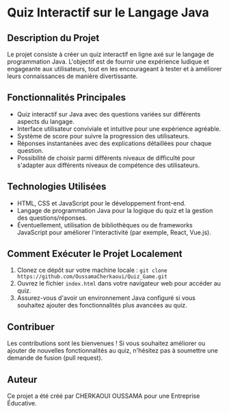# Quiz Interactif sur le Langage Java

## Description du Projet
Le projet consiste à créer un quiz interactif en ligne axé sur le langage de programmation Java. L'objectif est de fournir une expérience ludique et engageante aux utilisateurs, tout en les encourageant à tester et à améliorer leurs connaissances de manière divertissante.

## Fonctionnalités Principales
- Quiz interactif sur Java avec des questions variées sur différents aspects du langage.
- Interface utilisateur conviviale et intuitive pour une expérience agréable.
- Système de score pour suivre la progression des utilisateurs.
- Réponses instantanées avec des explications détaillées pour chaque question.
- Possibilité de choisir parmi différents niveaux de difficulté pour s'adapter aux différents niveaux de compétence des utilisateurs.

## Technologies Utilisées
- HTML, CSS et JavaScript pour le développement front-end.
- Langage de programmation Java pour la logique du quiz et la gestion des questions/réponses.
- Éventuellement, utilisation de bibliothèques ou de frameworks JavaScript pour améliorer l'interactivité (par exemple, React, Vue.js).

## Comment Exécuter le Projet Localement
1. Clonez ce dépôt sur votre machine locale : `git clone https://github.com/OussamaCherkaoui/Quiz_Game.git`
2. Ouvrez le fichier `index.html` dans votre navigateur web pour accéder au quiz.
3. Assurez-vous d'avoir un environnement Java configuré si vous souhaitez ajouter des fonctionnalités plus avancées au quiz.

## Contribuer
Les contributions sont les bienvenues ! Si vous souhaitez améliorer ou ajouter de nouvelles fonctionnalités au quiz, n'hésitez pas à soumettre une demande de fusion (pull request).

## Auteur
Ce projet a été créé par CHERKAOUI OUSSAMA pour une Entreprise Éducative.